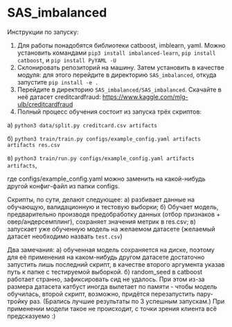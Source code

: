 # SAS_imbalanced

Инструкции по запуску:

1. Для работы понадобятся библиотеки catboost, imblearn, yaml. Можно установить командами `pip3 install imbalanced-learn`, `pip install catboost`, и `pip install PyYAML -U`
2. Склонировать репозиторий на машину. Затем установить в качестве модуля: для этого перейдите в директорию `SAS_imbalanced`, откуда запустите `pip install -e .`
3. Перейдите в директорию `SAS_imbalanced/SAS_imbalanced`. Скачайте в неё датасет creditcardfraud: https://www.kaggle.com/mlg-ulb/creditcardfraud
4. Полный процесс обучения состоит из запуска трёх скриптов: 

а) `python3 data/split.py creditcard.csv artifacts`

б) `python3 train/train.py configs/example_config.yaml artifacts artifacts res.csv`

в) `python3 train/run.py configs/example_config.yaml artifacts artifacts`,

где configs/example_config.yaml можно заменить на какой-нибудь другой конфиг-файл из папки configs.

Скрипты, по сути, делают следующее: а) разбивает данные на обучающую, валидационную и тестовую выборки; б) Обучает модель, предварительно производя предобработку данных (отбор признаков + овер/андерсемплинг), сохраняет значения метрик в res.csv; в) запускает уже обученную модель на желаемом датасете (желаемый датасет необходимо назвать `test.csv`)


Два замечания:
а) обученная модель сохраняется на диске, поэтому для её применения на каком-нибудь другом датасете достаточно запустить лишь последний скрипт, в качестве второго аргумента указав путь к папке с тестируемой выборкой.
б) random_seed в catboost работает странно, зафиксировать сид не удалось. При этом из-за размера датасета катбуст иногда вылетает по памяти - чтобы модель обучилась, второй скрипт, возможно, придётся перезапустить пару-тройку раз. (Брались лучшие результаты по 3 успешным запускам.) При применении модели такое не происходит, с точки зрения клиента всё предсказуемо :)
